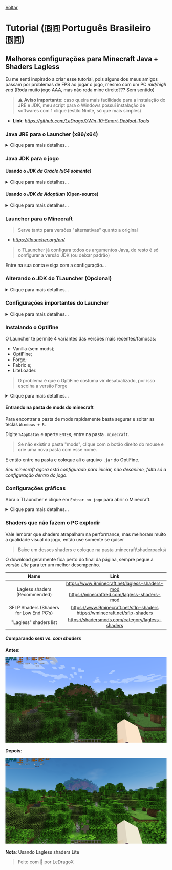 [Voltar](../index.md)

# Tutorial (:brazil: Português Brasileiro 🇧🇷)

## Melhores configurações para Minecraft Java + Shaders Lagless

Eu me senti inspirado a criar esse tutorial, pois alguns dos meus amigos passam por problemas de FPS ao jogar o jogo, mesmo com um PC _mid/high end_ (Roda muito jogo AAA, mas não roda mine direito??? Sem sentido)

> ⚠️ **Aviso importante**: caso queira mais facilidade para a instalação do JRE e JDK, meu script para o Windows possuí instalação de softwares com 1 clique (estilo Ninite, só que mais simples)

- **Link**: _<https://github.com/LeDragoX/Win-10-Smart-Debloat-Tools>_

### Java JRE para o Launcher (x86/x64)

<details>
  <summary>Clique para mais detalhes...</summary>

#### Siga os passos

1. **Oracle Java JRE**: _<https://www.java.com/pt-BR/download/manual.jsp>_
2. **Selecione a opção**: _"Windows Off-line (64 bits)" ou "Windows Off-line" caso dê erro_

</details>

### Java JDK para o jogo

#### Usando o _JDK da Oracle (x64 somente)_

<details>
  <summary>Clique para mais detalhes...</summary>

#### Siga os passos

- **Link**: _<https://www.oracle.com/java/technologies/downloads/>_ (Última versão sempre)

1. Procure por _Java SE Development Kit xx.x.x... downloads_;
2. Agora por "_Windows_" e "_x64 Installer_" em seguida;
3. Baixe e instale essa versão.

</details>

#### Usando o _JDK da Adoptium_ (Open-source)

<details>
  <summary>Clique para mais detalhes...</summary>

#### Siga os passos

- _<https://adoptium.net/temurin/releases>_ (Última versão sempre)

Na tabela, por cima, tem várias configurações, faça desse jeito:

- **Operating System**: Windows
- **Architecture**: x64 (x86 se der erro)
- **Package Type**: JDK
- **Version**: A de maior número

1. Agora que a tabela está menor, só pegar a mais recente na data e baixar o arquivo **.msi**;
2. Instale o JDK.

</details>

### Launcher para o Minecraft

> Serve tanto para versões "alternativas" quanto a original

- _<https://tlauncher.org/en/>_

> o TLauncher já configura todos os argumentos Java, de resto é só configurar a versão JDK (ou deixar padrão)

Entre na sua conta e siga com a configuração...

### Alterando o JDK do TLauncher (Opcional)

<details>
  <summary>Clique para mais detalhes...</summary>

#### Siga os passos

1. Clique na `engrenagem` localizada no canto inferior direito > vá em `Configurações`;
   1. Agora se prepare para passar por uma localização errada e interface bugada;
2. Vá em `Seleção Java:` e selecione `Mudar`;
3. Clique em `Procurar...`;
4. A partir desse ponto as pastas variam, caso esteja usando o JDK da Oracle ou Adoptium JDK, leia com atenção;
   1. **Pasta do JDK da Oracle (x64)**: C:\Program Files\Java\jdk-xx.x.x (ex: jdk-18.0.1);
   2. **Pasta do JDK da Oracle (x86)**: C:\Program Files (x86)\Java\jdk-xx.x.x (ex: jdk-18.0.1);
   3. **Pasta do JDK da Adoptium**: C:\Program Files\Eclipse Adoptium\jdk-xx.x.x.x-hotspot (ex: jdk-18.0.36-hotspot);
5. Se foi selecionado corretamente, é só apertar o botão `Reter`, todos os argumentos já foram configurados automaticamente;
6. Aperte no `X` para fechar;
7. Onde está `Seleção Java:` troque de `Por padrão` para o JDK adicionado;
8. Após isso é só clicar em `Reter`.

> Ainda não acabou, vá para a próxima etapa

</details>

### Configurações importantes do Launcher

<details>
  <summary>Clique para mais detalhes...</summary>

#### Siga os passos

1. Clique na `engrenagem` localizada no canto inferior direito > vá em `Configurações`;
   1. Agora se prepare para passar por uma localização errada e interface bugada;
2. Logo abaixo há uma opção para alterar a RAM utilizada pela _JVM_, `Distinguir memória:`
   1. Se possível, deixe pelo menos 4096 (4GB x 1024), para minecraft vanilla é o suficiente;
3. Agora clique em `Reter`.

</details>

### Instalando o Optifine

O Launcher te permite 4 variantes das versões mais recentes/famosas:

- Vanilla (sem mods);
- OptiFine;
- Forge;
- Fabric e;
- LiteLoader.

> O problema é que o OptiFine costuma vir desatualizado, por isso escolha a versão Forge

<details>
  <summary>Clique para mais detalhes...</summary>

#### Siga os passos

Baixe o OptiFine direto do link oficial

- Link: <https://optifine.net/downloads>

Dentre as versões do site, escolhe a versão que se encaixa com a que você quer.

Agora é só salvar o arquivo `.jar` na pasta de mods do Minecraft.

</details>

#### Entrando na pasta de mods do minecraft

Para encontrar a pasta de mods rapidamente basta segurar e soltar as teclas `Windows + R`.

Digite `%AppData%` e aperte `ENTER`, entre na pasta `.minecraft`.

> Se não existir a pasta "mods", clique com o botão direito do mouse e crie uma nova pasta com esse nome.

E então entre na pasta e coloque ali o arquivo `.jar` do OptiFine.

_Seu minecraft agora está configurado para iniciar, não desanime, falta só a configuração dentro do jogo_.

### Configurações gráficas

Abra o TLauncher e clique em `Entrar no jogo` para abrir o Minecraft.

<details>
  <summary>Clique para mais detalhes...</summary>

#### Siga os passos

Vá em `Options...` > `Video Settings...`

> Configure o FOV como preferir.

Aparecerá um menu como esse:

![Minecraft video settings](../assets/minecraft-video-settings.png)

**Graphics**: só deixe no _Fast_ se realmente estiver lento
**Smooth Lighting**: só deixe no _OFF_ se realmente fizer diferença
**Render distance**: essa opção é a mais pesada, depende tanto da CPU como de GPU, começa em `8`, no meu caso `16` foi a que funcionou melhor para mim, após esse valor do preset, começa a ter travamentos e quedas altas de FPS.

#### Agora a cereja do bolo

Clique em `Performance...`.

Deixe as opções como estão na imagem abaixo, deixando _OFF_ somente `Smooth FPS`, que por alguma razão diminui muito o FPS.
![OptiFine settings](../assets/optifine-performance-settings.png)

</details>

### Shaders que não fazem o PC explodir

Vale lembrar que shaders atrapalham na performance, mas melhoram muito a qualidade visual do jogo, então use somente se quiser

> Baixe um desses shaders e coloque na pasta .minecraft\shaderpacks\

O download geralmente fica perto do final da página, sempre pegue a versão _Lite_ para ter um melhor desempenho.

|                  Name                   |                                                Link                                                |
| :-------------------------------------: | :------------------------------------------------------------------------------------------------: |
|      Lagless shaders (Recommended)      | <https://www.9minecraft.net/lagless-shaders-mod><br><https://minecraftred.com/lagless-shaders-mod> |
| SFLP Shaders (Shaders for Low End PC’s) |         <https://www.9minecraft.net/sflp-shaders><br><https://wminecraft.net/sflp-shaders>         |
|         "Lagless" shaders list          |                         <https://shadersmods.com/category/lagless-shaders>                         |

#### Comparando _sem vs. com_ _shaders_

**Antes**:

![Minecraft without shaders](../assets/minecraft-without-shaders.png)

**Depois**:

![Minecraft with shaders](../assets/minecraft-with-shaders.png)

**Nota**: Usando Lagless shaders Lite

> Feito com 💜 por LeDragoX
